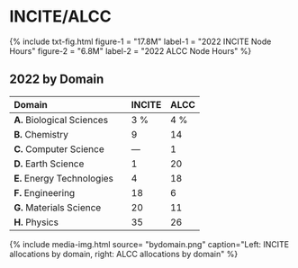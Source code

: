 # INCITE/ALCC

{%	include txt-fig.html 
	  figure-1 = "17.8M"
		label-1 = "2022 INCITE Node Hours"
    figure-2 = "6.8M"
    label-2 = "2022 ALCC Node Hours"
%}



## 2022 by Domain


| Domain                     |     | INCITE | ALCC |
| :---                       | :-- | :---   | :--- |
| **A.** Biological Sciences |     | 3 %    | 4 %  |
| **B.** Chemistry           |     | 9      | 14   |
| **C.** Computer Science    |     | —      | 1    |
| **D.** Earth Science       |     | 1      | 20   |
| **E.** Energy Technologies |     | 4      | 18   |
| **F.** Engineering         |     | 18     | 6    |
| **G.** Materials Science   |     | 20     | 11   |
| **H.** Physics             |     | 35     | 26   |



{% include media-img.html
   source= "bydomain.png"
   caption="Left: INCITE allocations by domain, right: ALCC allocations by domain"
%}